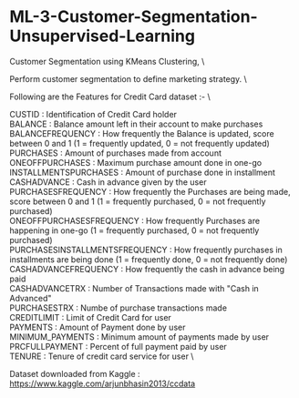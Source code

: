 # ML-3-Customer-Segmentation-Unsupervised-Learning
Customer  Segmentation using KMeans Clustering, \

Perform customer segmentation to define marketing strategy. \

Following are the Features for Credit Card dataset :- \

CUSTID : Identification of Credit Card holder \
BALANCE : Balance amount left in their account to make purchases \
BALANCEFREQUENCY : How frequently the Balance is updated, score between 0 and 1 (1 = frequently updated, 0 = not frequently updated) \
PURCHASES : Amount of purchases made from account \
ONEOFFPURCHASES : Maximum purchase amount done in one-go \
INSTALLMENTSPURCHASES : Amount of purchase done in installment \
CASHADVANCE : Cash in advance given by the user \
PURCHASESFREQUENCY : How frequently the Purchases are being made, score between 0 and 1 (1 = frequently purchased, 0 = not frequently purchased) \
ONEOFFPURCHASESFREQUENCY : How frequently Purchases are happening in one-go (1 = frequently purchased, 0 = not frequently purchased) \
PURCHASESINSTALLMENTSFREQUENCY : How frequently purchases in installments are being done (1 = frequently done, 0 = not frequently done) \
CASHADVANCEFREQUENCY : How frequently the cash in advance being paid \
CASHADVANCETRX : Number of Transactions made with "Cash in Advanced" \
PURCHASESTRX : Numbe of purchase transactions made \
CREDITLIMIT : Limit of Credit Card for user \
PAYMENTS : Amount of Payment done by user \
MINIMUM_PAYMENTS : Minimum amount of payments made by user \
PRCFULLPAYMENT : Percent of full payment paid by user \
TENURE : Tenure of credit card service for user \

Dataset downloaded from Kaggle : https://www.kaggle.com/arjunbhasin2013/ccdata

